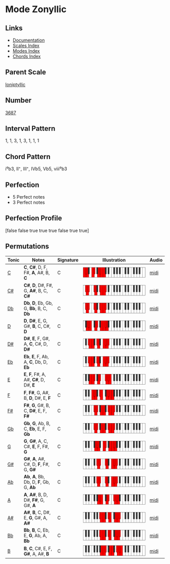 # Mode Zonyllic

## Links

- [Documentation](README.md)
- [Scales Index](Scales.md)
- [Modes Index](Modes.md)
- [Chords Index](Chords.md)

## Parent Scale

[Ioniptyllic](ScaleIoniptyllic.md)

## Number

[3687](https://ianring.com/musictheory/scales/3687)

## Interval Pattern

1, 1, 3, 1, 3, 1, 1, 1

## Chord Pattern

i⁰b3, II⁺, III⁺, IVb5, Vb5, viii⁰b3

## Perfection

- 5 Perfect notes
- 3 Perfect notes

## Perfection Profile

[false false true true true false true true]

## Permutations

| Tonic | Notes | Signature | Illustration | Audio |
|-------|-------|-----------|--------------|-------|
| [C](ModeCNaturalZonyllic.md) | **C**, **C#**, D, F, F#, **A**, A#, B, **C** | C | ![CNaturalZonyllic](ModeCNaturalZonyllic.png) | [midi](https://github.com/edipermadi/music/blob/main/docs/ModeCNaturalZonyllic.mid?raw=true) |
| [C#](ModeCSharpZonyllic.md) | **C#**, **D**, D#, F#, G, **A#**, B, C, **C#** | C | ![CSharpZonyllic](ModeCSharpZonyllic.png) | [midi](https://github.com/edipermadi/music/blob/main/docs/ModeCSharpZonyllic.mid?raw=true) |
| [Db](ModeDFlatZonyllic.md) | **Db**, **D**, Eb, Gb, G, **Bb**, B, C, **Db** | C | ![DFlatZonyllic](ModeDFlatZonyllic.png) | [midi](https://github.com/edipermadi/music/blob/main/docs/ModeDFlatZonyllic.mid?raw=true) |
| [D](ModeDNaturalZonyllic.md) | **D**, **D#**, E, G, G#, **B**, C, C#, **D** | C | ![DNaturalZonyllic](ModeDNaturalZonyllic.png) | [midi](https://github.com/edipermadi/music/blob/main/docs/ModeDNaturalZonyllic.mid?raw=true) |
| [D#](ModeDSharpZonyllic.md) | **D#**, **E**, F, G#, A, **C**, C#, D, **D#** | C | ![DSharpZonyllic](ModeDSharpZonyllic.png) | [midi](https://github.com/edipermadi/music/blob/main/docs/ModeDSharpZonyllic.mid?raw=true) |
| [Eb](ModeEFlatZonyllic.md) | **Eb**, **E**, F, Ab, A, **C**, Db, D, **Eb** | C | ![EFlatZonyllic](ModeEFlatZonyllic.png) | [midi](https://github.com/edipermadi/music/blob/main/docs/ModeEFlatZonyllic.mid?raw=true) |
| [E](ModeENaturalZonyllic.md) | **E**, **F**, F#, A, A#, **C#**, D, D#, **E** | C | ![ENaturalZonyllic](ModeENaturalZonyllic.png) | [midi](https://github.com/edipermadi/music/blob/main/docs/ModeENaturalZonyllic.mid?raw=true) |
| [F](ModeFNaturalZonyllic.md) | **F**, **F#**, G, A#, B, **D**, D#, E, **F** | C | ![FNaturalZonyllic](ModeFNaturalZonyllic.png) | [midi](https://github.com/edipermadi/music/blob/main/docs/ModeFNaturalZonyllic.mid?raw=true) |
| [F#](ModeFSharpZonyllic.md) | **F#**, **G**, G#, B, C, **D#**, E, F, **F#** | C | ![FSharpZonyllic](ModeFSharpZonyllic.png) | [midi](https://github.com/edipermadi/music/blob/main/docs/ModeFSharpZonyllic.mid?raw=true) |
| [Gb](ModeGFlatZonyllic.md) | **Gb**, **G**, Ab, B, C, **Eb**, E, F, **Gb** | C | ![GFlatZonyllic](ModeGFlatZonyllic.png) | [midi](https://github.com/edipermadi/music/blob/main/docs/ModeGFlatZonyllic.mid?raw=true) |
| [G](ModeGNaturalZonyllic.md) | **G**, **G#**, A, C, C#, **E**, F, F#, **G** | C | ![GNaturalZonyllic](ModeGNaturalZonyllic.png) | [midi](https://github.com/edipermadi/music/blob/main/docs/ModeGNaturalZonyllic.mid?raw=true) |
| [G#](ModeGSharpZonyllic.md) | **G#**, **A**, A#, C#, D, **F**, F#, G, **G#** | C | ![GSharpZonyllic](ModeGSharpZonyllic.png) | [midi](https://github.com/edipermadi/music/blob/main/docs/ModeGSharpZonyllic.mid?raw=true) |
| [Ab](ModeAFlatZonyllic.md) | **Ab**, **A**, Bb, Db, D, **F**, Gb, G, **Ab** | C | ![AFlatZonyllic](ModeAFlatZonyllic.png) | [midi](https://github.com/edipermadi/music/blob/main/docs/ModeAFlatZonyllic.mid?raw=true) |
| [A](ModeANaturalZonyllic.md) | **A**, **A#**, B, D, D#, **F#**, G, G#, **A** | C | ![ANaturalZonyllic](ModeANaturalZonyllic.png) | [midi](https://github.com/edipermadi/music/blob/main/docs/ModeANaturalZonyllic.mid?raw=true) |
| [A#](ModeASharpZonyllic.md) | **A#**, **B**, C, D#, E, **G**, G#, A, **A#** | C | ![ASharpZonyllic](ModeASharpZonyllic.png) | [midi](https://github.com/edipermadi/music/blob/main/docs/ModeASharpZonyllic.mid?raw=true) |
| [Bb](ModeBFlatZonyllic.md) | **Bb**, **B**, C, Eb, E, **G**, Ab, A, **Bb** | C | ![BFlatZonyllic](ModeBFlatZonyllic.png) | [midi](https://github.com/edipermadi/music/blob/main/docs/ModeBFlatZonyllic.mid?raw=true) |
| [B](ModeBNaturalZonyllic.md) | **B**, **C**, C#, E, F, **G#**, A, A#, **B** | C | ![BNaturalZonyllic](ModeBNaturalZonyllic.png) | [midi](https://github.com/edipermadi/music/blob/main/docs/ModeBNaturalZonyllic.mid?raw=true) |
